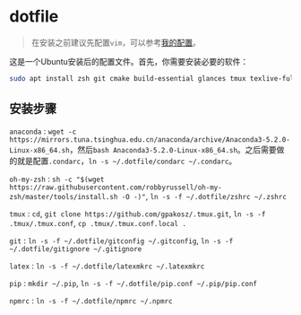 # dotfile

> 在安装之前建议先配置`vim`，可以参考[我的配置](https://github.com/GH1995/vimrc)。

这是一个Ubuntu安装后的配置文件。首先，你需要安装必要的软件：

```sh
sudo apt install zsh git cmake build-essential glances tmux texlive-full
```

## 安装步骤

`anaconda`
:	`wget -c https://mirrors.tuna.tsinghua.edu.cn/anaconda/archive/Anaconda3-5.2.0-Linux-x86_64.sh`，然后`bash Anaconda3-5.2.0-Linux-x86_64.sh`。之后需要做的就是配置`.condarc`，`ln -s ~/.dotfile/condarc ~/.condarc`。

`oh-my-zsh`
:	`sh -c "$(wget https://raw.githubusercontent.com/robbyrussell/oh-my-zsh/master/tools/install.sh -O -)"`, `ln -s -f ~/.dotfile/zshrc ~/.zshrc`

`tmux`
:	`cd`, `git clone https://github.com/gpakosz/.tmux.git`, `ln -s -f .tmux/.tmux.conf`, `cp .tmux/.tmux.conf.local .`

`git`
:	`ln -s -f ~/.dotfile/gitconfig ~/.gitconfig`, `ln -s -f ~/.dotfile/gitignore ~/.gitignore`

`latex`
:	`ln -s -f ~/.dotfile/latexmkrc ~/.latexmkrc`

`pip`
:	`mkdir ~/.pip`, `ln -s -f ~/.dotfile/pip.conf ~/.pip/pip.conf`

`npmrc`
:	`ln -s -f ~/.dotfile/npmrc ~/.npmrc`

